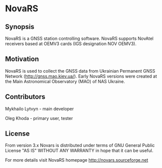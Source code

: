 # NovaRS

## Synopsis

NovaRS is a GNSS station controlling software.
NovaRS supports NovAtel receivers based at OEMV3 cards (IGS designation NOV OEMV3).

## Motivation

NovaRS is used to collect the GNSS data from Ukrainian Permanent GNSS Network (http://gnss.mao.kiev.ua/). Early NovaRS versions were created
at the Main Astronomical Observatory (MAO) of NAS Ukraine.

## Contributors

Mykhailo Lytvyn - main developer

Oleg Khoda - primary user, tester


## License

From version 3.x Novars is distributed under terms of GNU General Public License "AS IS" WITHOUT ANY WARRANTY in hope that it can be useful. 

For more details visit NovaRS homepage http://novars.sourceforge.net


